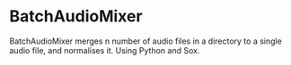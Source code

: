 # BatchAudioMixer
BatchAudioMixer merges n number of audio files in a directory to a single audio file, and normalises it. 
Using Python and Sox.
